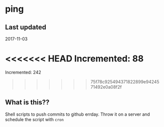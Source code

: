 # ping

## Last updated
2017-11-03

<<<<<<< HEAD
Incremented: 88
=======
Incremented: 242
>>>>>>> 75f78c925494371822899e9424571492e0a08f2f

## What is this?? 
Shell scripts to push commits to github errday. Throw it on a server and schedule the script with `cron`
